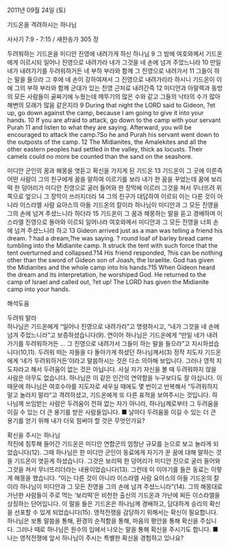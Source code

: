 2011년 09월 24일 (토)

기드온을 격려하시는 하나님



사사기 7:9 - 7:15 / 새찬송가 305 장


두려워하는 기드온을 미디안 진영에 내려가게 하신 하나님
9 그 밤에 여호와께서 기드온에게 이르시되 일어나 진영으로 내려가라 내가 그것을 네 손에 넘겨 주었느니라 10 만일 네가 내려가기를 두려워하거든 네 부하 부라와 함께 그 진영으로 내려가서 11 그들이 하는 말을 들으라 그 후에 네 손이 강하여져서 그 진영으로 내려가리라 하시니 기드온이 이에 그의 부하 부라와 함께 군대가 있는 진영 근처로 내려간즉 12 미디안과 아말렉과 동방의 모든 사람들이 골짜기에 누웠는데 메뚜기의 많은 수와 같고 그들의 낙타의 수가 많아 해변의 모래가 많음 같은지라
9 During that night the LORD said to Gideon, ?et up, go down against the camp, because I am going to give it into your hands. 10 If you are afraid to attack, go down to the camp with your servant Purah 11 and listen to what they are saying. Afterward, you will be encouraged to attack the camp.?So he and Purah his servant went down to the outposts of the camp. 12 The Midianites, the Amalekites and all the other eastern peoples had settled in the valley, thick as locusts. Their camels could no more be counted than the sand on the seashore.

미디안 군인의 꿈과 해몽을 엿듣고 확신을 가지게 된 기드온
13 기드온이 그 곳에 이른즉 어떤 사람이 그의 친구에게 꿈을 말하여 이르기를 보라 내가 한 꿈을 꾸었는데 꿈에 보리떡 한 덩어리가 미디안 진영으로 굴러 들어와 한 장막에 이르러 그것을 쳐서 무너뜨려 위쪽으로 엎으니 그 장막이 쓰러지더라 14 그의 친구가 대답하여 이르되 이는 다른 것이 아니라 이스라엘 사람 요아스의 아들 기드온의 칼이라 하나님이 미디안과 그 모든 진영을 그의 손에 넘겨 주셨느니라 하더라 15 기드온이 그 꿈과 해몽하는 말을 듣고 경배하며 이스라엘 진영으로 돌아와 이르되 일어나라 여호와께서 미디안과 그 모든 진영을 너희 손에 넘겨 주셨느니라 하고
13 Gideon arrived just as a man was telling a friend his dream. ? had a dream,?he was saying. ? round loaf of barley bread came tumbling into the Midianite camp. It struck the tent with such force that the tent overturned and collapsed.?14 His friend responded, ?his can be nothing other than the sword of Gideon son of Joash, the Israelite. God has given the Midianites and the whole camp into his hands.?15 When Gideon heard the dream and its interpretation, he worshiped God. He returned to the camp of Israel and called out, ?et up! The LORD has given the Midianite camp into your hands.

해석도움





두려워 말라  
하나님은 기드온에게 “일어나 진영으로 내려가라”고 명령하시고, “내가 그것을 네 손에 넘겨 주었느니라”고 보증하셨습니다(9). 연이어 하나님은 기드온에게 “만일 네가 내려가기를 두려워하거든 … 그 진영으로 내려가서 그들이 하는 말을 들으라”고 지시하셨습니다(10,11). 두려워 떠는 자들을 다 돌아가게 하셨던 하나님께서(3) 정작 지도자 기드온에게 ‘네가 두려워하거든’이라고 말씀하시는 것은 다소 의아해 보입니다. 그러나 영적 지도자라고 해서 두려움이 없는 것은 아닙니다. 사실 자기 자신을 볼 때 두려워하지 않을 사람은 아무도 없습니다. 하나님은 이 같은 인간의 연약함을 누구보다도 잘 아십니다. 이 때문에 하나님은 여호수아를 지도자로 세우실 때에도 몇 번이고 반복해서 “두려워하지 말고 놀라지 말라”고 격려하셨고, 기드온에게 또 다른 표적을 보여주시는 것입니다. 하나님께 쓰임받는 사람은 두려움이 전혀 없는 자가 아니라, 하나님께로부터 그 두려움을 이길 수 있는 더 큰 용기를 받은 사람들입니다.
■ 날마다 두려움을 이길 수 있는 더 큰 용기를 얻기 위해 내가 더욱 힘써야 할 것은 무엇인가요?

확신을 주시는 하나님  
적진에 침투해 들어간 기드온은 미디안 연합군의 엄청난 규모를 눈으로 보고 놀라게 되었습니다(12). 그때 하나님은 한 미디안 군인이 동료에게 자기가 꾼 꿈에 대해 말하는 것을 기드온이 엿듣게 하셨습니다. 그것은 보리떡 한 덩어리가 미디안 진으로 굴러 들어와 그것을 쳐서 무너뜨리더라는 내용이었습니다(13). 그런데 이 이야기를 들은 동료는 이렇게 해몽을 했습니다. “이는 다른 것이 아니라 이스라엘 사람 요아스의 아들 기드온의 칼이라 하나님이 미디안과 그 모든 진영을 그의 손에 넘겨 주셨느니라”(14). 그의 해몽대로 가난한 사람들이 주로 먹는 ‘보리떡’은 비천한 출신의 기드온과 가난에 찌든 이스라엘을 상징하는 단어입니다. 이 말을 들은 기드온은 하나님께 경배하고, 담대하게 승리의 확신을 선포할 수 있게 되었습니다(15). 영적전쟁을 감당하기 위해서는 확신이 필요합니다. 하나님은 보통 말씀을 통해, 환경의 순적함을 통해, 마음의 평안을 통해 확신을 주십니다. 그러나 때로 하나님은 원수의 입에서 나오는 말을 통해 확신을 주시기도 합니다.
■ 나는 영적전쟁에 앞서 하나님이 주시는 특별한 확신을 경험하고 있나요?